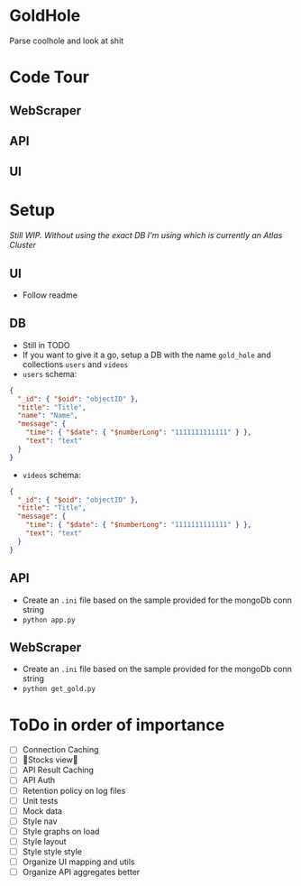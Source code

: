 # GoldHole

Parse coolhole and look at shit

# Code Tour

## WebScraper

## API

## UI

# Setup

_Still WIP. Without using the exact DB I'm using which is currently an Atlas Cluster_

## UI

- Follow readme

## DB

- Still in TODO
- If you want to give it a go, setup a DB with the name `gold_hole` and collections `users` and `videos`
- `users` schema:

```json
{
  "_id": { "$oid": "objectID" },
  "title": "Title",
  "name": "Name",
  "message": {
    "time": { "$date": { "$numberLong": "1111111111111" } },
    "text": "text"
  }
}
```

- `videos` schema:

```json
{
  "_id": { "$oid": "objectID" },
  "title": "Title",
  "message": {
    "time": { "$date": { "$numberLong": "1111111111111" } },
    "text": "text"
  }
}
```

## API

- Create an `.ini` file based on the sample provided for the mongoDb conn string
- `python app.py`

## WebScraper

- Create an `.ini` file based on the sample provided for the mongoDb conn string
- `python get_gold.py`

# ToDo in order of importance

- [ ] Connection Caching
- [ ] 💸Stocks view💸
- [ ] API Result Caching
- [ ] API Auth
- [ ] Retention policy on log files
- [ ] Unit tests
- [ ] Mock data
- [ ] Style nav
- [ ] Style graphs on load
- [ ] Style layout
- [ ] Style style style
- [ ] Organize UI mapping and utils
- [ ] Organize API aggregates better

